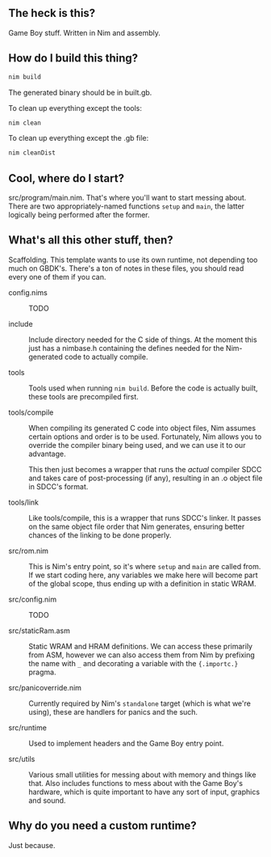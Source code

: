 ## The heck is this?

Game Boy stuff. Written in Nim and assembly.

## How do I build this thing?

```sh
nim build
```

The generated binary should be in built.gb.

To clean up everything except the tools:

```sh
nim clean
```

To clean up everything except the .gb file:

```sh
nim cleanDist
```

## Cool, where do I start?

src/program/main.nim. That's where you'll want to start messing about.
There are two appropriately-named functions `setup` and `main`, the
latter logically being performed after the former.

## What's all this other stuff, then?

Scaffolding. This template wants to use its own runtime, not depending
too much on GBDK's. There's a ton of notes in these files, you should
read every one of them if you can.

<dl>
<dt>config.nims</dt>
<dd><p>
TODO
</p></dd>

<dt>include</dt>
<dd><p>
Include directory needed for the C side of things. At the moment this
just has a nimbase.h containing the defines needed for the Nim-generated
code to actually compile.
</p></dd>

<dt>tools</dt>
<dd><p>
Tools used when running <code>nim build</code>. Before the code is
actually built, these tools are precompiled first.
</p></dd>

<dt>tools/compile</dt>
<dd><p>
When compiling its generated C code into object files, Nim assumes
certain options and order is to be used. Fortunately, Nim allows you
to override the compiler binary being used, and we can use it to our
advantage.
</p><p>
This then just becomes a wrapper that runs the <em>actual</em> compiler
SDCC and takes care of post-processing (if any), resulting in an
.o object file in SDCC's format.
</p></dd>

<dt>tools/link</dt>
<dd><p>
Like tools/compile, this is a wrapper that runs SDCC's linker. It passes
on the same object file order that Nim generates, ensuring better chances
of the linking to be done properly.
</p></dd>

<dt>src/rom.nim</dt>
<dd><p>
This is Nim's entry point, so it's where <code>setup</code> and
<code>main</code> are called from. If we start coding here, any variables
we make here will become part of the global scope, thus ending up with
a definition in static WRAM.
</p></dd>

<dt>src/config.nim</dt>
<dd><p>
TODO
</p></dd>

<dt>src/staticRam.asm</dt>
<dd><p>
Static WRAM and HRAM definitions. We can access these primarily from
ASM, however we can also access them from Nim by prefixing the name
with <code>_</code> and decorating a variable with the <code>{.importc.}</code>
pragma.
</p></dd>

<dt>src/panicoverride.nim</dt>
<dd><p>
Currently required by Nim's <code>standalone</code> target (which is what
we're using), these are handlers for panics and the such.
</p></dd>

<dt>src/runtime</dt>
<dd><p>
Used to implement headers and the Game Boy entry point.
</p></dd>

<dt>src/utils</dt>
<dd><p>
Various small utilities for messing about with memory and things like
that.
Also includes functions to mess about with the Game Boy's hardware, which is
quite important to have any sort of input, graphics and sound.
</p></dd>
</dl>

## Why do you need a custom runtime?

Just because.
